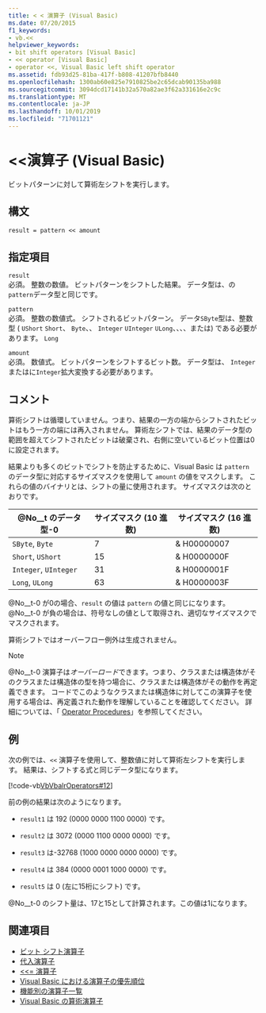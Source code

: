 ```yaml
---
title: < < 演算子 (Visual Basic)
ms.date: 07/20/2015
f1_keywords:
- vb.<<
helpviewer_keywords:
- bit shift operators [Visual Basic]
- << operator [Visual Basic]
- operator <<, Visual Basic left shift operator
ms.assetid: fdb93d25-81ba-417f-b808-41207bfb8440
ms.openlocfilehash: 1300ab60e825e7910825be2c65dcab90135ba988
ms.sourcegitcommit: 3094dcd17141b32a570a82ae3f62a331616e2c9c
ms.translationtype: MT
ms.contentlocale: ja-JP
ms.lasthandoff: 10/01/2019
ms.locfileid: "71701121"
---
```

# <a name="-operator-visual-basic"></a>\<\<演算子 (Visual Basic)
ビットパターンに対して算術左シフトを実行します。  
  
## <a name="syntax"></a>構文  
  
```vb  
result = pattern << amount  
```  
  
## <a name="parts"></a>指定項目  
 `result`  
 必須。 整数の数値。 ビットパターンをシフトした結果。 データ型は、の`pattern`データ型と同じです。  
  
 `pattern`  
 必須。 整数の数値式。 シフトされるビットパターン。 データ`SByte`型は、整数型 ( `UShort` `Short`、 `Byte`、、 `Integer` `UInteger` `ULong`、、、、または) である必要があります。 `Long`  
  
 `amount`  
 必須。 数値式。 ビットパターンをシフトするビット数。 データ型は、 `Integer`またはに`Integer`拡大変換する必要があります。  
  
## <a name="remarks"></a>コメント  
 算術シフトは循環していません。つまり、結果の一方の端からシフトされたビットはもう一方の端には再入されません。 算術左シフトでは、結果のデータ型の範囲を超えてシフトされたビットは破棄され、右側に空いているビット位置は0に設定されます。  
  
 結果よりも多くのビットでシフトを防止するために、Visual Basic は `pattern` のデータ型に対応するサイズマスクを使用して `amount` の値をマスクします。 これらの値のバイナリとは、シフトの量に使用されます。 サイズマスクは次のとおりです。  
  
|@No__t のデータ型-0|サイズマスク (10 進数)|サイズマスク (16 進数)|  
|----------------------------|---------------------------|-------------------------------|  
|`SByte`, `Byte`|7|& H00000007|  
|`Short`, `UShort`|15|& H0000000F|  
|`Integer`, `UInteger`|31|& H0000001F|  
|`Long`, `ULong`|63|& H0000003F|  
  
 @No__t-0 が0の場合、`result` の値は `pattern` の値と同じになります。 @No__t-0 が負の場合は、符号なしの値として取得され、適切なサイズマスクでマスクされます。  
  
 算術シフトではオーバーフロー例外は生成されません。  
  
> [!NOTE]
> @No__t-0 演算子は*オーバーロード*できます。つまり、クラスまたは構造体がそのクラスまたは構造体の型を持つ場合に、クラスまたは構造体がその動作を再定義できます。 コードでこのようなクラスまたは構造体に対してこの演算子を使用する場合は、再定義された動作を理解していることを確認してください。 詳細については、「 [Operator Procedures](../../../visual-basic/programming-guide/language-features/procedures/operator-procedures.md)」を参照してください。  
  
## <a name="example"></a>例  
 次の例では、`<<` 演算子を使用して、整数値に対して算術左シフトを実行します。 結果は、シフトする式と同じデータ型になります。  
  
 [!code-vb[VbVbalrOperators#12](~/samples/snippets/visualbasic/VS_Snippets_VBCSharp/VbVbalrOperators/VB/Class1.vb#12)]  
  
 前の例の結果は次のようになります。  
  
- `result1` は 192 (0000 0000 1100 0000) です。  
  
- `result2` は 3072 (0000 1100 0000 0000) です。  
  
- `result3` は-32768 (1000 0000 0000 0000) です。  
  
- `result4` は 384 (0000 0001 1000 0000) です。  
  
- `result5` は 0 (左に15桁にシフト) です。  
  
 @No__t-0 のシフト量は、17と15として計算されます。この値は1になります。  
  
## <a name="see-also"></a>関連項目

- [ビット シフト演算子](../../../visual-basic/language-reference/operators/bit-shift-operators.md)
- [代入演算子](../../../visual-basic/language-reference/operators/assignment-operators.md)
- [<<= 演算子](../../../visual-basic/language-reference/operators/left-shift-assignment-operator.md)
- [Visual Basic における演算子の優先順位](../../../visual-basic/language-reference/operators/operator-precedence.md)
- [機能別の演算子一覧](../../../visual-basic/language-reference/operators/operators-listed-by-functionality.md)
- [Visual Basic の算術演算子](../../../visual-basic/programming-guide/language-features/operators-and-expressions/arithmetic-operators.md)
